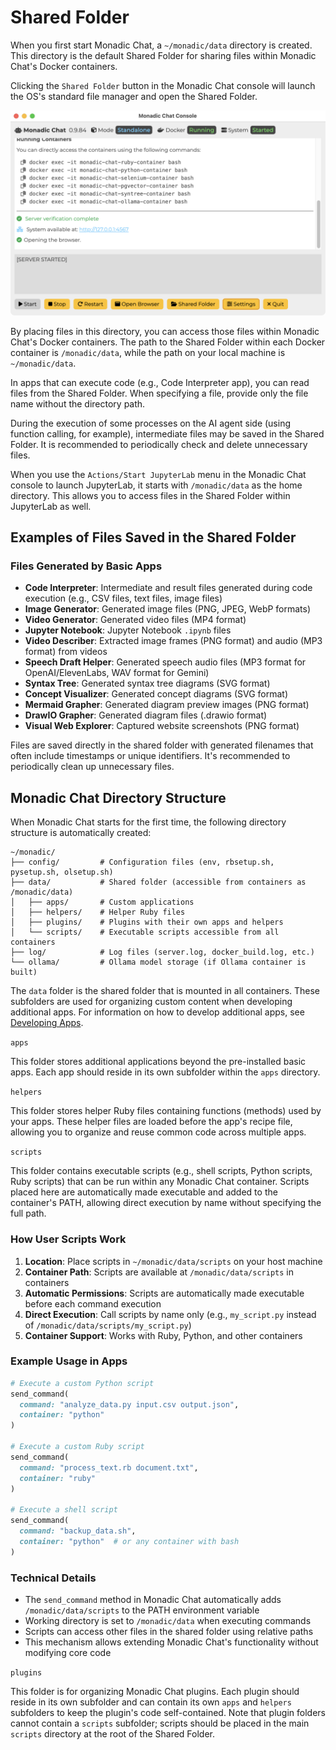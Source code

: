 # Shared Folder

When you first start Monadic Chat, a `~/monadic/data` directory is created. This directory is the default Shared Folder for sharing files within Monadic Chat's Docker containers.

Clicking the `Shared Folder` button in the Monadic Chat console will launch the OS's standard file manager and open the Shared Folder.

![Monadic Chat Console](../assets/images/monadic-chat-console.png ':size=700')

By placing files in this directory, you can access those files within Monadic Chat's Docker containers. The path to the Shared Folder within each Docker container is `/monadic/data`, while the path on your local machine is `~/monadic/data`.

<!-- > 📸 **Screenshot needed**: File explorer showing ~/monadic/data folder structure -->

In apps that can execute code (e.g., Code Interpreter app), you can read files from the Shared Folder. When specifying a file, provide only the file name without the directory path.

During the execution of some processes on the AI agent side (using function calling, for example), intermediate files may be saved in the Shared Folder. It is recommended to periodically check and delete unnecessary files.

When you use the `Actions/Start JupyterLab` menu in the Monadic Chat console to launch JupyterLab, it starts with `/monadic/data` as the home directory. This allows you to access files in the Shared Folder within JupyterLab as well.

## Examples of Files Saved in the Shared Folder

### Files Generated by Basic Apps

- **Code Interpreter**: Intermediate and result files generated during code execution (e.g., CSV files, text files, image files)
- **Image Generator**: Generated image files (PNG, JPEG, WebP formats)
- **Video Generator**: Generated video files (MP4 format)
- **Jupyter Notebook**: Jupyter Notebook `.ipynb` files
- **Video Describer**: Extracted image frames (PNG format) and audio (MP3 format) from videos
- **Speech Draft Helper**: Generated speech audio files (MP3 format for OpenAI/ElevenLabs, WAV format for Gemini)
- **Syntax Tree**: Generated syntax tree diagrams (SVG format)
- **Concept Visualizer**: Generated concept diagrams (SVG format)
- **Mermaid Grapher**: Generated diagram preview images (PNG format)
- **DrawIO Grapher**: Generated diagram files (.drawio format)
- **Visual Web Explorer**: Captured website screenshots (PNG format)

Files are saved directly in the shared folder with generated filenames that often include timestamps or unique identifiers. It's recommended to periodically clean up unnecessary files.


## Monadic Chat Directory Structure

When Monadic Chat starts for the first time, the following directory structure is automatically created:

```
~/monadic/
├── config/         # Configuration files (env, rbsetup.sh, pysetup.sh, olsetup.sh)
├── data/           # Shared folder (accessible from containers as /monadic/data)
│   ├── apps/       # Custom applications
│   ├── helpers/    # Helper Ruby files
│   ├── plugins/    # Plugins with their own apps and helpers
│   └── scripts/    # Executable scripts accessible from all containers
├── log/            # Log files (server.log, docker_build.log, etc.)
└── ollama/         # Ollama model storage (if Ollama container is built)
```


The `data` folder is the shared folder that is mounted in all containers. These subfolders are used for organizing custom content when developing additional apps. For information on how to develop additional apps, see [Developing Apps](../advanced-topics/develop_apps.md).

`apps`

This folder stores additional applications beyond the pre-installed basic apps. Each app should reside in its own subfolder within the `apps` directory.

`helpers`

This folder stores helper Ruby files containing functions (methods) used by your apps. These helper files are loaded before the app's recipe file, allowing you to organize and reuse common code across multiple apps.

`scripts`

This folder contains executable scripts (e.g., shell scripts, Python scripts, Ruby scripts) that can be run within any Monadic Chat container. Scripts placed here are automatically made executable and added to the container's PATH, allowing direct execution by name without specifying the full path.

### How User Scripts Work

1. **Location**: Place scripts in `~/monadic/data/scripts` on your host machine
2. **Container Path**: Scripts are available at `/monadic/data/scripts` in containers
3. **Automatic Permissions**: Scripts are automatically made executable before each command execution
4. **Direct Execution**: Call scripts by name only (e.g., `my_script.py` instead of `/monadic/data/scripts/my_script.py`)
5. **Container Support**: Works with Ruby, Python, and other containers

### Example Usage in Apps

```ruby
# Execute a custom Python script
send_command(
  command: "analyze_data.py input.csv output.json",
  container: "python"
)

# Execute a custom Ruby script
send_command(
  command: "process_text.rb document.txt",
  container: "ruby"
)

# Execute a shell script
send_command(
  command: "backup_data.sh",
  container: "python"  # or any container with bash
)
```

### Technical Details

- The `send_command` method in Monadic Chat automatically adds `/monadic/data/scripts` to the PATH environment variable
- Working directory is set to `/monadic/data` when executing commands
- Scripts can access other files in the shared folder using relative paths
- This mechanism allows extending Monadic Chat's functionality without modifying core code

`plugins`

This folder is for organizing Monadic Chat plugins. Each plugin should reside in its own subfolder and can contain its own `apps` and `helpers` subfolders to keep the plugin's code self-contained. Note that plugin folders cannot contain a `scripts` subfolder; scripts should be placed in the main `scripts` directory at the root of the Shared Folder.

